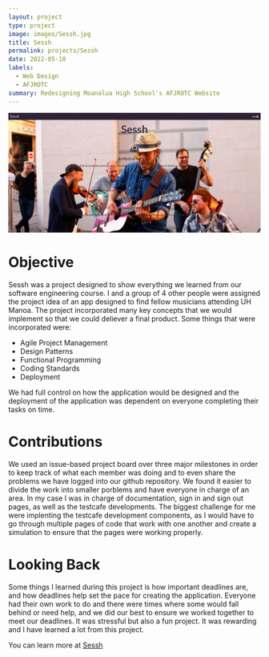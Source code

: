 ```yaml
---
layout: project
type: project
image: images/Sessh.jpg
title: Sessh
permalink: projects/Sessh
date: 2022-05-10
labels:
  - Web Design
  - AFJROTC
summary: Redesigning Moanalua High School's AFJROTC Website
---
```

<img class="ui large centered image" src="/images/Sessh.jpg">

# Objective
Sessh was a project designed to show everything we learned from our software engineering course. I and a group of 4 other people were assigned the project idea of an app designed to find fellow musicians attending UH Manoa. The project incorporated many key concepts that we would implement so that we could deliever a final product. Some things that were incorporated were:
<ul>
  <li>Agile Project Management</li>
  <li>Design Patterns</li>
  <li>Functional Programming</li>
  <li>Coding Standards</li>
  <li>Deployment</li>
</ul>

We had full control on how the application would be designed and the deployment of the application was dependent on everyone completing their tasks on time.

# Contributions
We used an issue-based project board over three major milestones in order to keep track of what each member was doing and to even share the problems we have logged into our github repository. We found it easier to divide the work into smaller porblems and have everyone in charge of an area. In my case I was in charge of documentation, sign in and sign out pages, as well as the testcafe developments. The biggest challenge for me were implenting the testcafe development components, as I would have to go through multiple pages of code that work with one another and create a simulation to ensure that the pages were working properly. 

# Looking Back
Some things I learned during this project is how important deadlines are, and how deadlines help set the pace for creating the application. Everyone had their own work to do and there were times where some would fall behind or need help, and we did our best to ensure we worked together to meet our deadlines. It was stressful but also a fun project. It was rewarding and I have learned a lot from this project.

You can learn more at [Sessh](https://mox-amber.github.io/sessh/) 
